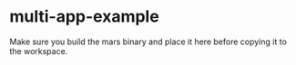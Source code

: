 # multi-app-example

Make sure you build the mars binary and place it here before copying it to the workspace.